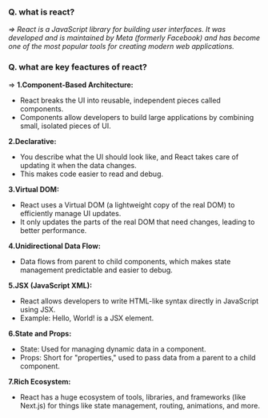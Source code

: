 ### Q. what is react?
_=> React is a JavaScript library for building user interfaces. It was developed and is maintained by Meta (formerly Facebook) and has become one of the most popular tools for creating modern web applications._
### Q. what are key feactures of react?
=> **1.Component-Based Architecture:**
 * React breaks the UI into reusable, independent pieces called components.
* Components allow developers to build large applications by combining small, isolated pieces of UI.

**2.Declarative:**
* You describe what the UI should look like, and React takes care of updating it when the data changes.
* This makes code easier to read and debug.

**3.Virtual DOM:**

* React uses a Virtual DOM (a lightweight copy of the real DOM) to efficiently manage UI updates.
* It only updates the parts of the real DOM that need changes, leading to better performance.

**4.Unidirectional Data Flow:**

* Data flows from parent to child components, which makes state management predictable and easier to debug.

**5.JSX (JavaScript XML):**

* React allows developers to write HTML-like syntax directly in JavaScript using JSX.
* Example: Hello, World! is a JSX element.

**6.State and Props:**

* State: Used for managing dynamic data in a component.
* Props: Short for "properties," used to pass data from a parent to a child component.

**7.Rich Ecosystem:**

* React has a huge ecosystem of tools, libraries, and frameworks (like Next.js) for things like state management, routing, animations, and more.
